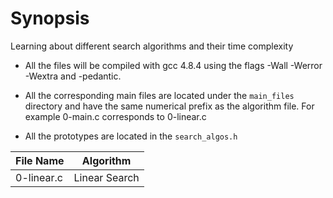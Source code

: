 # Synopsis

Learning about different search algorithms and their time complexity

+ All the files will be compiled with gcc 4.8.4 using the flags -Wall -Werror -Wextra and -pedantic.

+ All the corresponding main files are located under the ```main_files``` directory
and have the same numerical prefix as the algorithm file. For example 0-main.c corresponds to 0-linear.c

+ All the prototypes are located in the ```search_algos.h```

|File Name         |Algorithm     |
|------------------|--------------|
|0-linear.c        | Linear Search|